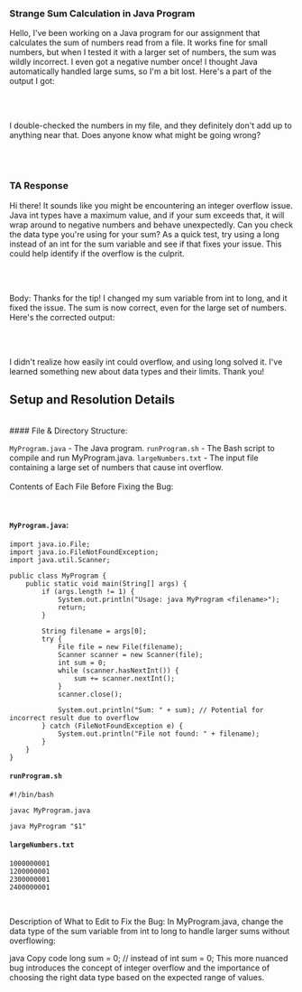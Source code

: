 ### Strange Sum Calculation in Java Program

Hello, I've been working on a Java program for our assignment that calculates the sum of numbers read from a file. 
It works fine for small numbers, but when I tested it with a larger set of numbers, the sum was wildly incorrect. 
I even got a negative number once! I thought Java automatically handled large sums, so I'm a bit lost. 
Here's a part of the output I got:

<br>


<br>

I double-checked the numbers in my file, and they definitely don't add up to anything near that. Does anyone know what might be going wrong?

<br>
<br>

### TA Response
Hi there! It sounds like you might be encountering an integer overflow issue. 
Java int types have a maximum value, and if your sum exceeds that, it will wrap around to negative numbers and behave unexpectedly. 
Can you check the data type you're using for your sum? As a quick test, try using a long instead of an int for the sum variable 
and see if that fixes your issue. This could help identify if the overflow is the culprit.

<br>
<br>

Body:
Thanks for the tip! I changed my sum variable from int to long, and it fixed the issue. 
The sum is now correct, even for the large set of numbers. Here's the corrected output:

<br>

<br>

I didn't realize how easily int could overflow, and using long solved it.
I've learned something new about data types and their limits. Thank you!


## Setup and Resolution Details
<br>
#### File & Directory Structure:
<br>

`MyProgram.java` - The Java program.
`runProgram.sh` - The Bash script to compile and run MyProgram.java.
`largeNumbers.txt` - The input file containing a large set of numbers that cause int overflow.
<br>
<br>
Contents of Each File Before Fixing the Bug:

<br>

#### `MyProgram.java`:

```
import java.io.File;
import java.io.FileNotFoundException;
import java.util.Scanner;

public class MyProgram {
    public static void main(String[] args) {
        if (args.length != 1) {
            System.out.println("Usage: java MyProgram <filename>");
            return;
        }

        String filename = args[0];
        try {
            File file = new File(filename);
            Scanner scanner = new Scanner(file);
            int sum = 0;
            while (scanner.hasNextInt()) {
                sum += scanner.nextInt();
            }
            scanner.close();

            System.out.println("Sum: " + sum); // Potential for incorrect result due to overflow
        } catch (FileNotFoundException e) {
            System.out.println("File not found: " + filename);
        }
    }
}

```

#### `runProgram.sh`

```
#!/bin/bash

javac MyProgram.java

java MyProgram "$1"
```

#### `largeNumbers.txt`

```
1000000001
1200000001
2300000001
2400000001
```
<br>

Description of What to Edit to Fix the Bug:
In MyProgram.java, change the data type of the sum variable from int to long to handle larger sums without overflowing:

java
Copy code
long sum = 0; // instead of int sum = 0;
This more nuanced bug introduces the concept of integer overflow and the importance of choosing the right data type based on the expected range of values.

